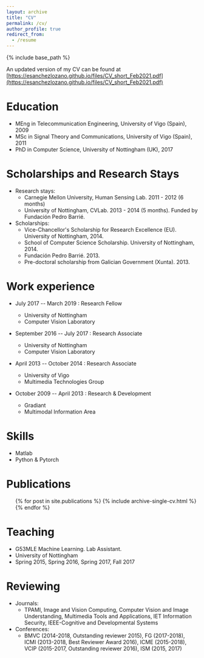 ```yaml
---
layout: archive
title: "CV"
permalink: /cv/
author_profile: true
redirect_from:
  - /resume
---
```


{% include base_path %}

An updated version of my CV can be found at [https://esanchezlozano.github.io/files/CV_short_Feb2021.pdf](https://esanchezlozano.github.io/files/CV_short_Feb2021.pdf)

Education
======
* MEng in Telecommunication Engineering, University of Vigo (Spain), 2009
* MSc in Signal Theory and Communications, University of Vigo (Spain), 2011
* PhD in Computer Science, University of Nottingham (UK), 2017

Scholarships and Research Stays
======
* Research stays:
    * Carnegie Mellon University, Human Sensing Lab. 2011 - 2012 (6 months)
    * University of Nottingham, CVLab. 2013 - 2014 (5 months). Funded by Fundación Pedro Barrié.
* Scholarships:
    * Vice-Chancellor's Scholarship for Research Excellence (EU). University of Nottingham, 2014.
    * School of Computer Science Scholarship. University of Nottingham, 2014.
    * Fundación Pedro Barrié. 2013.
    * Pre-doctoral scholarship from Galician Government (Xunta). 2013.

Work experience
======
* July 2017 -- March 2019 : Research Fellow
  * University of Nottingham
  * Computer Vision Laboratory

* September 2016 -- July 2017 : Research Associate
  * University of Nottingham
  * Computer Vision Laboratory
  
* April 2013 -- October 2014 : Research Associate
  * University of Vigo
  * Multimedia Technologies Group
  
* October 2009 -- April 2013 : Research & Development
  * Gradiant
  * Multimodal Information Area
  
Skills
======
* Matlab
* Python & Pytorch

Publications
======
  <ul>{% for post in site.publications %}
    {% include archive-single-cv.html %}
  {% endfor %}</ul>
  
Teaching
======
  * G53MLE Machine Learning. Lab Assistant.
  * University of Nottingham
  * Spring 2015, Spring 2016, Spring 2017, Fall 2017
  
Reviewing
======
  * Journals:
    * TPAMI, Image and Vision Computing, Computer Vision and Image Understanding, Multimedia Tools and Applications, IET Information Security, IEEE-Cognitive and Developmental Systems
  * Conferences:
    * BMVC (2014-2018, Outstanding reviewer 2015), FG (2017-2018), ICMI (2013-2018, Best Reviewer Award 2016), ICME (2015-2018), VCIP (2015-2017, Outstanding reviewer 2016), ISM (2015, 2017)
